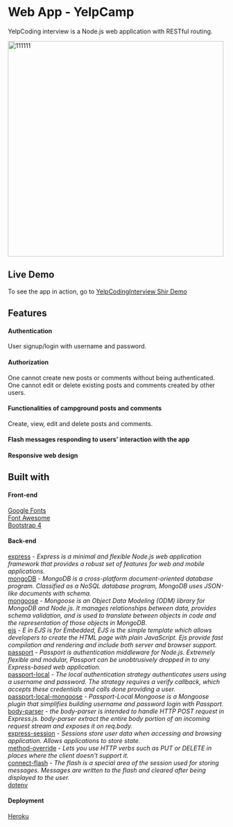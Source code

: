 # Web App - YelpCamp
YelpCoding interview is a Node.js web application with RESTful routing.  
  
<img width="497" alt="111111" src="https://user-images.githubusercontent.com/46241467/86486926-601bc280-bd65-11ea-9e07-a40f48e5773c.png">

## Live Demo
 To see the app in action, go to [YelpCodingInterview Shir Demo](https://yelp-coding-interview.herokuapp.com/)

## Features

#### Authentication
User signup/login with username and password.

#### Authorization
One cannot create new posts or comments without being authenticated.
One cannot edit or delete existing posts and comments created by other users.

#### Functionalities of campground posts and comments
Create, view, edit and delete posts and comments.

#### Flash messages responding to users’ interaction with the app

#### Responsive web design

## Built with
#### Front-end
[Google Fonts](https://fonts.google.com/)  
[Font Awesome](https://fontawesome.com/)  
[Bootstrap 4](https://getbootstrap.com/docs/4.1/getting-started/introduction/)  

#### Back-end
[express](https://expressjs.com/) - *Express is a minimal and flexible Node.js web application framework that provides a robust set of features for web and mobile applications.*  
[mongoDB](https://www.mongodb.com/) - *MongoDB is a cross-platform document-oriented database program. Classified as a NoSQL database program, MongoDB uses JSON-like documents with schema.*  
[mongoose](https://mongoosejs.com/) - *Mongoose is an Object Data Modeling (ODM) library for MongoDB and Node.js. It manages relationships between data, provides schema validation, and is used to translate between objects in code and the representation of those objects in MongoDB.*  
[ejs](https://ejs.co/) - *E in EJS is for Embedded, EJS is the simple template which allows developers to create the HTML page with plain JavaScript. Ejs provide fast compilation and rendering and include both server and browser support.*  
[passport](http://www.passportjs.org/) - *Passport is authentication middleware for Node.js. Extremely flexible and modular, Passport can be unobtrusively dropped in to any Express-based web application.*  
[passport-local](https://www.npmjs.com/package/passport-local) - *The local authentication strategy authenticates users using a username and password. The strategy requires a verify callback, which accepts these credentials and calls done providing a user.*    
[passport-local-mongoose](https://www.npmjs.com/package/passport-local-mongoose) - *Passport-Local Mongoose is a Mongoose plugin that simplifies building username and password login with Passport.*  
[body-parser](https://www.npmjs.com/package/body-parser) - *the body-parser is intended to handle HTTP POST request in Express.js. body-parser extract the entire body portion of an incoming request stream and exposes it on req.body.*   
[express-session](https://www.npmjs.com/package/express-session) - *Sessions store user data when accessing and browsing application. Allows applications to store state.*    
[method-override](https://www.npmjs.com/package/method-override) - *Lets you use HTTP verbs such as PUT or DELETE in places where the client doesn't support it.*  
[connect-flash](https://www.npmjs.com/package/connect-flash) - *The flash is a special area of the session used for storing messages. Messages are written to the flash and cleared after being displayed to the user.*  
[dotenv]()


#### Deployment
[Heroku](https://id.heroku.com/login)
